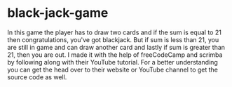 # black-jack-game
In this game the player has to draw two cards and if the sum is equal to 21 then congratulations, you've got blackjack. But if sum is less than 21, you are still in game and can draw another card and lastly if sum is greater than 21, then you are out.
I made it with the help of freeCodeCamp and scrimba by following along with their YouTube tutorial. For a better understanding you can get the head over to their website or YouTube channel to get the source code as well.
